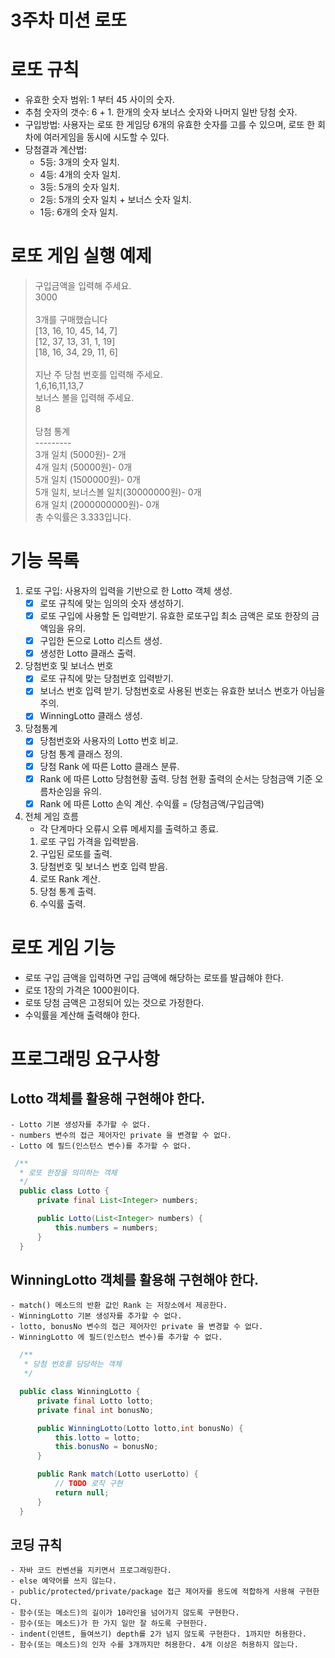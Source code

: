
# 3주차 미션 로또


# 로또 규칙
  - 유효한 숫자 범위: 1 부터 45 사이의 숫자.
  - 추첨 숫자의 갯수: 6 + 1. 한개의 숫자 보너스 숫자와 나머지 일반 당첨 숫자.
  - 구입방법: 사용자는 로또 한 게임당 6개의 유효한 숫자를 고를 수 있으며, 로또 한 회차에 여러게임을 동시에 시도할 수 있다.
  - 당첨결과 계산법:
    * 5등: 3개의 숫자 일치.
    * 4등: 4개의 숫자 일치.
    * 3등: 5개의 숫자 일치.
    * 2등: 5개의 숫자 일치 + 보너스 숫자 일치.
    * 1등: 6개의 숫자 일치.


# 로또 게임 실행 예제
> 구입금액을 입력해 주세요.<br>
> 3000<br>
> <br>
> 3개를 구매했습니다<br>
> [13, 16, 10, 45, 14, 7]<br>
> [12, 37, 13, 31, 1, 19]<br>
> [18, 16, 34, 29, 11, 6]<br>
> <br>
> 지난 주 당첨 번호를 입력해 주세요.<br>
> 1,6,16,11,13,7<br>
> 보너스 볼을 입력해 주세요.<br>
> 8<br>
> <br>
> 당첨 통계<br>
> ---------<br>
> 3개 일치 (5000원)- 2개<br>
> 4개 일치 (50000원)- 0개<br>
> 5개 일치 (1500000원)- 0개<br>
5개 일치, 보너스볼 일치(30000000원)- 0개<br>
6개 일치 (2000000000원)- 0개<br>
총 수익률은 3.333입니다.<br>


# 기능 목록
  1. 로또 구입: 사용자의 입력을 기반으로 한 Lotto 객체 생성.
     - [x] 로또 규칙에 맞는 임의의 숫자 생성하기.
     - [x] 로또 구입에 사용할 돈 입력받기. 유효한 로또구입 최소 금액은 로또 한장의 금액임을 유의.
     - [x] 구입한 돈으로 Lotto 리스트 생성.
     - [x] 생성한 Lotto 클래스 출력.

  2. 당첨번호 및 보너스 번호
     - [x] 로또 규칙에 맞는 당첨번호 입력받기.
     - [x] 보너스 번호 입력 받기. 당첨번호로 사용된 번호는 유효한 보너스 번호가 아님을 주의.
     - [x] WinningLotto 클래스 생성.

  3. 당첨통계
     - [x] 당첨번호와 사용자의 Lotto 번호 비교.
     - [x] 당첨 통계 클래스 정의.
     - [x] 당첨 Rank 에 따른 Lotto 클래스 분류.
     - [x] Rank 에 따른 Lotto 당첨현황 출력. 당첨 현황 출력의 순서는 당첨금액 기준 오름차순임을 유의.
     - [x] Rank 에 따른 Lotto 손익 계산. 수익률 = (당첨금액/구입금액)

  4. 전체 게임 흐름
     - 각 단계마다 오류시 오류 메세지를 출력하고 종료.
     1.  로또 구입 가격을 입력받음.
     2.  구입된 로또를 출력.
     3.  당첨번호 및 보너스 번호 입력 받음.
     4.  로또 Rank 계산.
     5.  당첨 통계 출력.
     6.  수익률 출력.


# 로또 게임 기능
  - 로또 구입 금액을 입력하면 구입 금액에 해당하는 로또를 발급해야 한다.
  - 로또 1장의 가격은 1000원이다.
  - 로또 당첨 금액은 고정되어 있는 것으로 가정한다.
  - 수익률을 계산해 출력해야 한다.


# 프로그래밍 요구사항
  ## Lotto 객체를 활용해 구현해야 한다.
    - Lotto 기본 생성자를 추가할 수 없다.
    - numbers 변수의 접근 제어자인 private 을 변경할 수 없다.
    - Lotto 에 필드(인스턴스 변수)를 추가할 수 없다.
```java
 /**
  * 로또 한장을 의미하는 객체
  */
  public class Lotto {
      private final List<Integer> numbers;

      public Lotto(List<Integer> numbers) {
          this.numbers = numbers;
      }
  }
```

  ## WinningLotto 객체를 활용해 구현해야 한다.
    - match() 메소드의 반환 값인 Rank 는 저장소에서 제공한다.
    - WinningLotto 기본 생성자를 추가할 수 없다.
    - lotto, bonusNo 변수의 접근 제어자인 private 을 변경할 수 없다.
    - WinningLotto 에 필드(인스턴스 변수)를 추가할 수 없다.
```java
  /**
   * 당첨 번호를 담당하는 객체
   */

  public class WinningLotto {
      private final Lotto lotto;
      private final int bonusNo;

      public WinningLotto(Lotto lotto,int bonusNo) {
          this.lotto = lotto;
          this.bonusNo = bonusNo;
      }

      public Rank match(Lotto userLotto) {
          // TODO 로직 구현
          return null;
      }
  }
```

  ## 코딩 규칙
    - 자바 코드 컨벤션을 지키면서 프로그래밍한다.
    - else 예약어를 쓰지 않는다.
    - public/protected/private/package 접근 제어자를 용도에 적합하게 사용해 구현한다.
    - 함수(또는 메소드)의 길이가 10라인을 넘어가지 않도록 구현한다.
    - 함수(또는 메소드)가 한 가지 일만 잘 하도록 구현한다.
    - indent(인덴트, 들여쓰기) depth를 2가 넘지 않도록 구현한다. 1까지만 허용한다.
    - 함수(또는 메소드)의 인자 수를 3개까지만 허용한다. 4개 이상은 허용하지 않는다.
